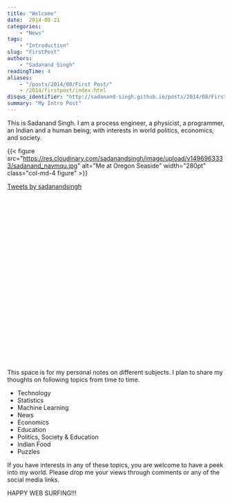 ```yaml
---
title: "Welcome"
date:  2014-08-21
categories:
    - "News"
tags:
    - "Introduction"
slug: "FirstPost"
authors:
    - "Sadanand Singh"
readingTime: 4
aliases:
    - "/posts/2014/08/First Post/"
    - /2014/firstpost/index.html
disqus_identifier: "http://sadanand-singh.github.io/posts/2014/08/First Post/"
summary: "My Intro Post"
---
```


This is Sadanand Singh. I am a process engineer, a physicist, a
programmer, an Indian and a human being; with interests in world
politics, economics, and society.

<!--more-->
{{< figure src="https://res.cloudinary.com/sadanandsingh/image/upload/v1496963333/sadanand_navmqu.jpg" alt="Me at Oregon Seaside" width="280pt" class="col-md-4 figure" >}}
<div class="float-right col-md-8" style="min-height: 400px;"> <a class="twitter-timeline" data-lang="en" data-height="400" href="https://twitter.com/sadanandsingh">Tweets by sadanandsingh</a> <script async src="//platform.twitter.com/widgets.js" charset="utf-8"></script> </div>

<div class="line-block">
<div class="line"><br></div>
</div>

This space is for my personal notes on different subjects. I plan to
share my thoughts on following topics from time to time.

-   Technology
-   Statistics
-   Machine Learning
-   News
-   Economics
-   Education
-   Politics, Society & Education
-   Indian Food
-   Puzzles

If you have interests in any of these topics, you are welcome to have a
peek into my world. Please drop me your views through comments or any of
the social media links.

HAPPY WEB SURFING!!!

